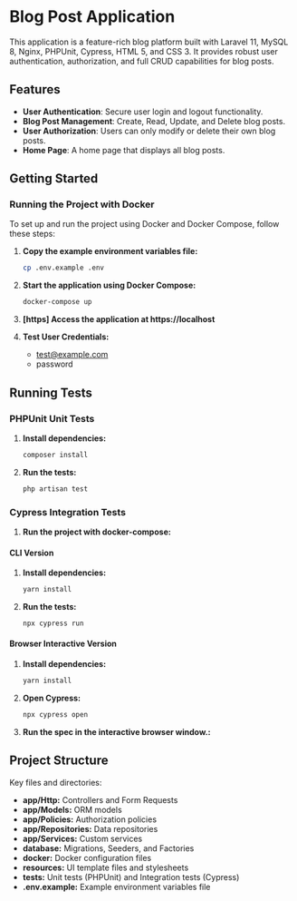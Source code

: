# Blog Post Application

This application is a feature-rich blog platform built with Laravel 11, MySQL 8, Nginx, PHPUnit, Cypress, HTML 5, and CSS 3. It provides robust user authentication, authorization, and full CRUD capabilities for blog posts.

## Features

- **User Authentication**: Secure user login and logout functionality.
- **Blog Post Management**: Create, Read, Update, and Delete blog posts.
- **User Authorization**: Users can only modify or delete their own blog posts.
- **Home Page**: A home page that displays all blog posts.

## Getting Started

### Running the Project with Docker

To set up and run the project using Docker and Docker Compose, follow these steps:

1. **Copy the example environment variables file:**
   ```sh
   cp .env.example .env
   ```
2. **Start the application using Docker Compose:**
   ```sh
   docker-compose up
   ```
3. **[https] Access the application at https://localhost**

4. **Test User Credentials:**
    - test@example.com
    - password

## Running Tests

### PHPUnit Unit Tests

1. **Install dependencies:**
   ```sh
   composer install
   ```

2. **Run the tests:**
   ```sh
   php artisan test
   ```

### Cypress Integration Tests

1. **Run the project with docker-compose:**

#### CLI Version

1. **Install dependencies:**
   ```sh
   yarn install
   ```

2. **Run the tests:**
   ```sh
   npx cypress run
   ```

#### Browser Interactive Version

1. **Install dependencies:**
   ```sh
   yarn install
   ```

2. **Open Cypress:**
   ```sh
   npx cypress open
   ```

3. **Run the spec in the interactive browser window.:**

## Project Structure

Key files and directories:

- **app/Http:** Controllers and Form Requests
- **app/Models:** ORM models
- **app/Policies:** Authorization policies
- **app/Repositories:** Data repositories
- **app/Services:** Custom services
- **database:** Migrations, Seeders, and Factories
- **docker:** Docker configuration files
- **resources:** UI template files and stylesheets
- **tests:** Unit tests (PHPUnit) and Integration tests (Cypress)
- **.env.example:** Example environment variables file
